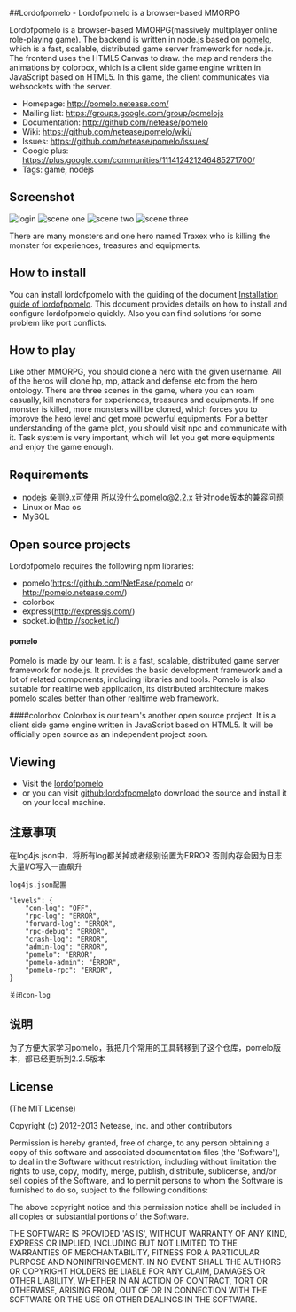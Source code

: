 ##Lordofpomelo - Lordofpomelo is a browser-based MMORPG

Lordofpomelo is a browser-based MMORPG(massively multiplayer online role-playing game). 
The backend is written in node.js based on [pomelo](https://github.com/NetEase/pomelo),
which is a fast, scalable, distributed game server framework for node.js. The frontend uses the HTML5 Canvas to draw. 
the map and renders the animations by colorbox, which is a client side game engine written in JavaScript based on HTML5.
In this game, the client communicates via websockets with the server. 

 * Homepage: <http://pomelo.netease.com/>
 * Mailing list: <https://groups.google.com/group/pomelojs>
 * Documentation: <http://github.com/netease/pomelo>
 * Wiki: <https://github.com/netease/pomelo/wiki/>
 * Issues: <https://github.com/netease/pomelo/issues/>
 * Google plus: <https://plus.google.com/communities/111412421246485271700/>
 * Tags: game, nodejs 

## Screenshot

![login](http://pomelo.netease.com/image/demo0.png?11)
![scene one](http://pomelo.netease.com/image/demo2.png?11)
![scene two](http://pomelo.netease.com/image/demo3.png?11)
![scene three](http://pomelo.netease.com/image/demo4.png?11)

There are many monsters and one hero named Traxex who is killing the monster for experiences, treasures and equipments.

## How to install

You can install lordofpomelo with the guiding of the document 
[Installation guide of lordofpomelo](https://github.com/NetEase/pomelo/wiki/Installation-guide-of-lordofpomelo).
This document provides details on how to install and configure lordofpomelo quickly. Also you can find solutions
for some problem like port conflicts.

## How to play

Like other MMORPG, you should clone a hero with the given username. All of the heros will clone hp, mp, attack and
defense etc from the hero ontology. There are three scenes in the game, where you can roam casually, kill monsters for experiences,
treasures and equipments. If one monster is killed, more monsters will be cloned, which forces you to improve the hero
level and get more powerful equipments. For a better understanding of the game plot, you should visit npc and
communicate with it. Task system is very important, which will let you get more equipments and enjoy the game enough.

## Requirements

* [nodejs](http://nodejs.org/) 亲测9.x可使用 所以没什么pomelo@2.2.x 针对node版本的兼容问题
* Linux or Mac os
* MySQL

## Open source projects

Lordofpomelo requires the following npm libraries:

* pomelo(https://github.com/NetEase/pomelo  or  http://pomelo.netease.com/)
* colorbox
* express(http://expressjs.com/)
* socket.io(http://socket.io/)

#### pomelo
Pomelo is made by our team. It is a fast, scalable, distributed game server framework for node.js. It provides the basic
development framework and a lot of related components, including libraries and tools. Pomelo is also suitable for realtime
web application, its distributed architecture makes pomelo scales better than other realtime web framework.

####colorbox
Colorbox is our team's another open source project. It is a client side game engine written in JavaScript based on HTML5. It will be officially open source as an independent project soon.

## Viewing

 * Visit the [lordofpomelo](http://pomelo.netease.com/lordofpomelo)
 * or you can visit [github:lordofpomelo](http://github.com/NetEase/lordofpomelo)to download the source and install it on your local machine.

## 注意事项

在log4js.json中，将所有log都关掉或者级别设置为ERROR 否则内存会因为日志大量I/O写入一直飙升

```
log4js.json配置

"levels": {
    "con-log": "OFF",
    "rpc-log": "ERROR",
    "forward-log": "ERROR",
    "rpc-debug": "ERROR",
    "crash-log": "ERROR",
    "admin-log": "ERROR",
    "pomelo": "ERROR",
    "pomelo-admin": "ERROR",
    "pomelo-rpc": "ERROR",
}

关闭con-log

```

## 说明
为了方便大家学习pomelo，我把几个常用的工具转移到了这个仓库，pomelo版本，都已经更新到2.2.5版本

## License

(The MIT License)

Copyright (c) 2012-2013 Netease, Inc. and other contributors

Permission is hereby granted, free of charge, to any person obtaining
a copy of this software and associated documentation files (the
'Software'), to deal in the Software without restriction, including
without limitation the rights to use, copy, modify, merge, publish,
distribute, sublicense, and/or sell copies of the Software, and to
permit persons to whom the Software is furnished to do so, subject to
the following conditions:

The above copyright notice and this permission notice shall be
included in all copies or substantial portions of the Software.

THE SOFTWARE IS PROVIDED 'AS IS', WITHOUT WARRANTY OF ANY KIND,
EXPRESS OR IMPLIED, INCLUDING BUT NOT LIMITED TO THE WARRANTIES OF
MERCHANTABILITY, FITNESS FOR A PARTICULAR PURPOSE AND NONINFRINGEMENT.
IN NO EVENT SHALL THE AUTHORS OR COPYRIGHT HOLDERS BE LIABLE FOR ANY
CLAIM, DAMAGES OR OTHER LIABILITY, WHETHER IN AN ACTION OF CONTRACT,
TORT OR OTHERWISE, ARISING FROM, OUT OF OR IN CONNECTION WITH THE
SOFTWARE OR THE USE OR OTHER DEALINGS IN THE SOFTWARE.
